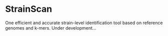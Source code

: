 # StrainScan
One efficient and accurate strain-level identification tool based on reference genomes and k-mers. Under development...
